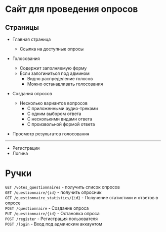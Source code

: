 # Сайт для проведения опросов

## Страницы

* Главная страница 
  * Ссылка на доступные опросы  

* Голосования
  * Содержит заполняемую форму
  * Если залогиниться под админом 
    * Видно распределение голосов
    * Можно останавливать голосования
* Создания опросов
  * Несколько вариантов вопросов
    * С приложенными аудио-треками 
    * С одним выбором ответа
    * С несколькими видами ответа
    * С произвольной формой ответа
* Просмотр результатов голосования
-----------------
* Регистрации
* Логина

# Ручки
`GET /votes_questionnaires` - получить список опросов \
`GET /questionnaire/{id}` - получить опросник \
`GET /questionnaire_statistics/{id}` -  Получение статистики и ответов в опросе \
`POST /questionnaire` - Создание опроса \
`PUT /questionnaire/{id}` - Остановка опроса \
`POST /register` - Регистрация пользователя \
`POST /login` - Вход под админским аккаунтом 

